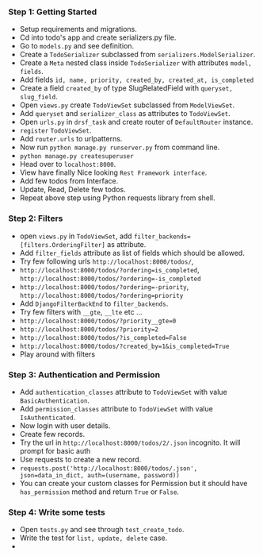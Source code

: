 ### Step 1: Getting Started

- Setup requirements and migrations.
- Cd into todo's app and create serializers.py file.
- Go to `models.py` and see definition.
- Create a `TodoSerializer` subclassed from `serializers.ModelSerializer`.
- Create a `Meta` nested class inside `TodoSerializer` with attributes `model, fields`.
- Add fields `id, name, priority, created_by, created_at, is_completed`
- Create a field `created_by` of type SlugRelatedField with `queryset, slug_field`.
- Open `views.py` create `TodoViewSet` subclassed from `ModelViewSet`.
- Add `queryset` and `serializer_class` as attributes to `TodoViewSet`.
- Open `urls.py` in `drsf_task` and create router of `DefaultRouter` instance.
- `register` `TodoViewSet`.
- Add `router.urls` to urlpatterns.
- Now run `python manage.py runserver.py` from command line.
-  `python manage.py createsuperuser`
- Head over to `localhost:8000`.
- View have finally Nice looking `Rest Framework interface`.
- Add few todos from Interface.
- Update, Read, Delete few todos.
- Repeat above step using Python requests library from shell.

### Step 2: Filters
- open `views.py` in `TodoViewSet`, add `filter_backends=[filters.OrderingFilter]` as attribute.
- Add `filter_fields` attribute as list of fields which should be allowed.
- Try few following urls `http://localhost:8000/todos/`, 
- `http://localhost:8000/todos/?ordering=is_completed`, `http://localhost:8000/todos/?ordering=-is_completed`
- `http://localhost:8000/todos/?ordering=-priority`, `http://localhost:8000/todos/?ordering=priority`
- Add `DjangoFilterBackEnd` to `filter_backends`.
- Try few filters with `__gte`, `__lte` etc ...
- `http://localhost:8000/todos/?priority__gte=0`
- `http://localhost:8000/todos/?priority=2`
- `http://localhost:8000/todos/?is_completed=False`
- `http://localhost:8000/todos/?created_by=1&is_completed=True`
- Play around with filters

### Step 3: Authentication and Permission
- Add `authentication_classes` attribute to `TodoViewSet` with value `BasicAuthentication`.
- Add `permission_classes` attribute to `TodoViewSet` with value `IsAuthenticated`.
- Now login with user details.
- Create few records.
- Try the url in `http://localhost:8000/todos/2/.json` incognito. It will prompt for basic auth
- Use requests to create a new record.
- `requests.post('http://localhost:8000/todos/.json', json=data_in_dict, auth=(username, password))`
- You can create your custom classes for Permission but it should have `has_permission` method and return `True` or `False`.

### Step 4: Write some tests
-  Open `tests.py` and see through `test_create_todo`.
-  Write the test for `list, update, delete` case.
-  
